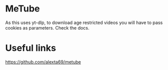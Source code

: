 # MeTube

As this uses yt-dlp, to download age restricted videos you will have to pass cookies as parameters. Check the docs.

# Useful links

https://github.com/alexta69/metube
